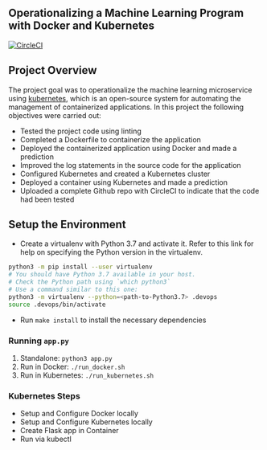## Operationalizing a Machine Learning Program with Docker and Kubernetes

[![CircleCI](https://circleci.com/gh/mayurwaB/cloud-devops-ml-project4.svg?style=svg)](https://circleci.com/gh/mayurwaB/cloud-devops-ml-project4)

## Project Overview

The project goal was to operationalize the machine learning microservice using [kubernetes](https://kubernetes.io/), which is an open-source system for automating the management of containerized applications. In this project the following objectives were carried out:
* Tested the project code using linting
* Completed a Dockerfile to containerize the application
* Deployed the containerized application using Docker and made a prediction
* Improved the log statements in the source code for the application
* Configured Kubernetes and created a Kubernetes cluster
* Deployed a container using Kubernetes and made a prediction
* Uploaded a complete Github repo with CircleCI to indicate that the code had been tested


## Setup the Environment

* Create a virtualenv with Python 3.7 and activate it. Refer to this link for help on specifying the Python version in the virtualenv. 
```bash
python3 -m pip install --user virtualenv
# You should have Python 3.7 available in your host. 
# Check the Python path using `which python3`
# Use a command similar to this one:
python3 -m virtualenv --python=<path-to-Python3.7> .devops
source .devops/bin/activate
```
* Run `make install` to install the necessary dependencies

### Running `app.py`

1. Standalone:  `python3 app.py`
2. Run in Docker:  `./run_docker.sh`
3. Run in Kubernetes:  `./run_kubernetes.sh`

### Kubernetes Steps

* Setup and Configure Docker locally
* Setup and Configure Kubernetes locally
* Create Flask app in Container
* Run via kubectl

